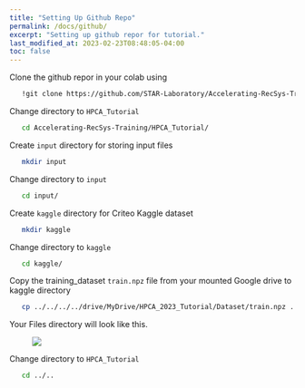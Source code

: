 ```yaml
---
title: "Setting Up Github Repo"
permalink: /docs/github/
excerpt: "Setting up github repor for tutorial."
last_modified_at: 2023-02-23T08:48:05-04:00
toc: false
---
```


Clone the github repor in your colab using

```bash
   !git clone https://github.com/STAR-Laboratory/Accelerating-RecSys-Training.git
```

Change directory to `HPCA_Tutorial`

```bash
   cd Accelerating-RecSys-Training/HPCA_Tutorial/
```

Create `input` directory for storing input files

```bash
   mkdir input
```

Change directory to `input`

```bash
   cd input/
```

Create `kaggle` directory for Criteo Kaggle dataset

```bash
   mkdir kaggle
```

Change directory to `kaggle`

```bash
   cd kaggle/
```

Copy the training_dataset `train.npz` file from your mounted Google drive to kaggle directory

```bash
   cp ../../../../drive/MyDrive/HPCA_2023_Tutorial/Dataset/train.npz .
```

Your Files directory will look like this.

<figure>
  <img src="{{ '/assets/tutorial/repo_set.png' }}">
</figure>

Change directory to `HPCA_Tutorial`

```bash
   cd ../..
```